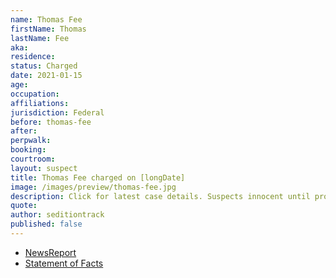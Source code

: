 ```yaml
---
name: Thomas Fee
firstName: Thomas
lastName: Fee
aka:
residence:
status: Charged
date: 2021-01-15
age:
occupation:
affiliations:
jurisdiction: Federal
before: thomas-fee
after:
perpwalk:
booking:
courtroom:
layout: suspect
title: Thomas Fee charged on [longDate]
image: /images/preview/thomas-fee.jpg
description: Click for latest case details. Suspects innocent until proven guilty.
quote:
author: seditiontrack
published: false
---
```


- [NewsReport]()
- [Statement of Facts](https://extremism.gwu.edu/sites/g/files/zaxdzs2191/f/Thomas%20Fee%20Statement%20of%20Facts.pdf)
